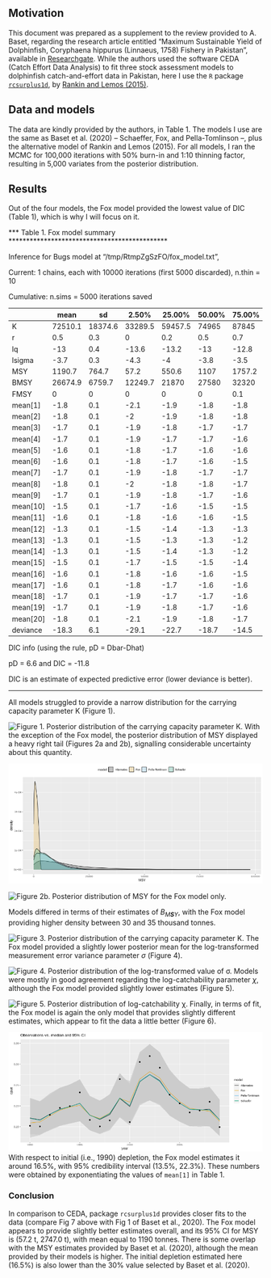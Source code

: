 Motivation
----------

This document was prepared as a supplement to the review provided to A.
Baset, regarding the research article entitled “Maximum Sustainable
Yield of Dolphinfish, Coryphaena hippurus (Linnaeus, 1758) Fishery in
Pakistan”, available in
[Researchgate](https://www.researchgate.net/publication/342139244_Maximum_Sustainable_Yield_of_Dolphinfish_Coryphaena_hippurus_Linnaeus_1758_Fishery_in_Pakistan).
While the authors used the software CEDA (Catch Effort Data Analysis) to
fit three stock assessment models to dolphinfish catch-and-effort data
in Pakistan, here I use the `R` package
[`rcsurplus1d`](https://github.com/rtlemos/rcsurplus1d), by [Rankin and
Lemos
(2015)](https://www.researchgate.net/publication/279962333_An_alternative_surplus_production_model?_sg=VN8vMy1EvU8hSo7Fxzqaob_lVAwjzXROjHvcotff2oCFgmm3TVVVBGLz89dExHlwbt5gLlvtVOgihn8).

Data and models
---------------

The data are kindly provided by the authors, in Table 1. The models I
use are the same as Baset et al. (2020) – Schaeffer, Fox, and
Pella-Tomlinson –, plus the alternative model of Rankin and Lemos
(2015). For all models, I ran the MCMC for 100,000 iterations with 50%
burn-in and 1:10 thinning factor, resulting in 5,000 variates from the
posterior distribution.

Results
-------

Out of the four models, the Fox model provided the lowest value of DIC
(Table 1), which is why I will focus on it.

\*\*\* Table 1. Fox model summary
\*\*\*\*\*\*\*\*\*\*\*\*\*\*\*\*\*\*\*\*\*\*\*\*\*\*\*\*\*\*\*\*\*\*\*\*\*\*\*\*\*\*\*\*\*

Inference for Bugs model at “/tmp/RtmpZgSzFO/fox\_model.txt”,

Current: 1 chains, each with 10000 iterations (first 5000 discarded),
n.thin = 10

Cumulative: n.sims = 5000 iterations saved

<table>
<thead>
<tr class="header">
<th></th>
<th>mean</th>
<th>sd</th>
<th>2.50%</th>
<th>25.00%</th>
<th>50.00%</th>
<th>75.00%</th>
<th>97.50%</th>
</tr>
</thead>
<tbody>
<tr class="odd">
<td>K</td>
<td>72510.1</td>
<td>18374.6</td>
<td>33289.5</td>
<td>59457.5</td>
<td>74965</td>
<td>87845</td>
<td>98650.2</td>
</tr>
<tr class="even">
<td>r</td>
<td>0.5</td>
<td>0.3</td>
<td>0</td>
<td>0.2</td>
<td>0.5</td>
<td>0.7</td>
<td>1</td>
</tr>
<tr class="odd">
<td>lq</td>
<td>-13</td>
<td>0.4</td>
<td>-13.6</td>
<td>-13.2</td>
<td>-13</td>
<td>-12.8</td>
<td>-12.1</td>
</tr>
<tr class="even">
<td>lsigma</td>
<td>-3.7</td>
<td>0.3</td>
<td>-4.3</td>
<td>-4</td>
<td>-3.8</td>
<td>-3.5</td>
<td>-3</td>
</tr>
<tr class="odd">
<td>MSY</td>
<td>1190.7</td>
<td>764.7</td>
<td>57.2</td>
<td>550.6</td>
<td>1107</td>
<td>1757.2</td>
<td>2747</td>
</tr>
<tr class="even">
<td>BMSY</td>
<td>26674.9</td>
<td>6759.7</td>
<td>12249.7</td>
<td>21870</td>
<td>27580</td>
<td>32320</td>
<td>36290</td>
</tr>
<tr class="odd">
<td>FMSY</td>
<td>0</td>
<td>0</td>
<td>0</td>
<td>0</td>
<td>0</td>
<td>0.1</td>
<td>0.1</td>
</tr>
<tr class="even">
<td>mean[1]</td>
<td>-1.8</td>
<td>0.1</td>
<td>-2.1</td>
<td>-1.9</td>
<td>-1.8</td>
<td>-1.8</td>
<td>-1.6</td>
</tr>
<tr class="odd">
<td>mean[2]</td>
<td>-1.8</td>
<td>0.1</td>
<td>-2</td>
<td>-1.9</td>
<td>-1.8</td>
<td>-1.8</td>
<td>-1.6</td>
</tr>
<tr class="even">
<td>mean[3]</td>
<td>-1.7</td>
<td>0.1</td>
<td>-1.9</td>
<td>-1.8</td>
<td>-1.7</td>
<td>-1.7</td>
<td>-1.5</td>
</tr>
<tr class="odd">
<td>mean[4]</td>
<td>-1.7</td>
<td>0.1</td>
<td>-1.9</td>
<td>-1.7</td>
<td>-1.7</td>
<td>-1.6</td>
<td>-1.4</td>
</tr>
<tr class="even">
<td>mean[5]</td>
<td>-1.6</td>
<td>0.1</td>
<td>-1.8</td>
<td>-1.7</td>
<td>-1.6</td>
<td>-1.6</td>
<td>-1.4</td>
</tr>
<tr class="odd">
<td>mean[6]</td>
<td>-1.6</td>
<td>0.1</td>
<td>-1.8</td>
<td>-1.7</td>
<td>-1.6</td>
<td>-1.5</td>
<td>-1.4</td>
</tr>
<tr class="even">
<td>mean[7]</td>
<td>-1.7</td>
<td>0.1</td>
<td>-1.9</td>
<td>-1.8</td>
<td>-1.7</td>
<td>-1.7</td>
<td>-1.5</td>
</tr>
<tr class="odd">
<td>mean[8]</td>
<td>-1.8</td>
<td>0.1</td>
<td>-2</td>
<td>-1.8</td>
<td>-1.8</td>
<td>-1.7</td>
<td>-1.6</td>
</tr>
<tr class="even">
<td>mean[9]</td>
<td>-1.7</td>
<td>0.1</td>
<td>-1.9</td>
<td>-1.8</td>
<td>-1.7</td>
<td>-1.6</td>
<td>-1.5</td>
</tr>
<tr class="odd">
<td>mean[10]</td>
<td>-1.5</td>
<td>0.1</td>
<td>-1.7</td>
<td>-1.6</td>
<td>-1.5</td>
<td>-1.5</td>
<td>-1.3</td>
</tr>
<tr class="even">
<td>mean[11]</td>
<td>-1.6</td>
<td>0.1</td>
<td>-1.8</td>
<td>-1.6</td>
<td>-1.6</td>
<td>-1.5</td>
<td>-1.3</td>
</tr>
<tr class="odd">
<td>mean[12]</td>
<td>-1.3</td>
<td>0.1</td>
<td>-1.5</td>
<td>-1.4</td>
<td>-1.3</td>
<td>-1.3</td>
<td>-1.1</td>
</tr>
<tr class="even">
<td>mean[13]</td>
<td>-1.3</td>
<td>0.1</td>
<td>-1.5</td>
<td>-1.3</td>
<td>-1.3</td>
<td>-1.2</td>
<td>-1.1</td>
</tr>
<tr class="odd">
<td>mean[14]</td>
<td>-1.3</td>
<td>0.1</td>
<td>-1.5</td>
<td>-1.4</td>
<td>-1.3</td>
<td>-1.2</td>
<td>-1.1</td>
</tr>
<tr class="even">
<td>mean[15]</td>
<td>-1.5</td>
<td>0.1</td>
<td>-1.7</td>
<td>-1.5</td>
<td>-1.5</td>
<td>-1.4</td>
<td>-1.2</td>
</tr>
<tr class="odd">
<td>mean[16]</td>
<td>-1.6</td>
<td>0.1</td>
<td>-1.8</td>
<td>-1.6</td>
<td>-1.6</td>
<td>-1.5</td>
<td>-1.3</td>
</tr>
<tr class="even">
<td>mean[17]</td>
<td>-1.6</td>
<td>0.1</td>
<td>-1.8</td>
<td>-1.7</td>
<td>-1.6</td>
<td>-1.6</td>
<td>-1.4</td>
</tr>
<tr class="odd">
<td>mean[18]</td>
<td>-1.7</td>
<td>0.1</td>
<td>-1.9</td>
<td>-1.7</td>
<td>-1.7</td>
<td>-1.6</td>
<td>-1.5</td>
</tr>
<tr class="even">
<td>mean[19]</td>
<td>-1.7</td>
<td>0.1</td>
<td>-1.9</td>
<td>-1.8</td>
<td>-1.7</td>
<td>-1.6</td>
<td>-1.5</td>
</tr>
<tr class="odd">
<td>mean[20]</td>
<td>-1.8</td>
<td>0.1</td>
<td>-2.1</td>
<td>-1.9</td>
<td>-1.8</td>
<td>-1.7</td>
<td>-1.6</td>
</tr>
<tr class="even">
<td>deviance</td>
<td>-18.3</td>
<td>6.1</td>
<td>-29.1</td>
<td>-22.7</td>
<td>-18.7</td>
<td>-14.5</td>
<td>-5.1</td>
</tr>
</tbody>
</table>

DIC info (using the rule, pD = Dbar-Dhat)

pD = 6.6 and DIC = -11.8

DIC is an estimate of expected predictive error (lower deviance is
better).

------------------------------------------------------------------------

All models struggled to provide a narrow distribution for the carrying
capacity parameter K (Figure 1).

![Figure 1. Posterior distribution of the carrying capacity parameter
K.](figures/K.png) With the exception of the Fox model, the posterior
distribution of MSY displayed a heavy right tail (Figures 2a and 2b),
signalling considerable uncertainty about this quantity.

![Figure 2a. Posterior distribution of MSY.](figures/MSY.png)

![Figure 2b. Posterior distribution of MSY for the Fox model
only.](figures/MSY2.png)

Models differed in terms of their estimates of *B*<sub>*M**S**Y*</sub>,
with the Fox model providing higher density between 30 and 35 thousand
tonnes.

![Figure 3. Posterior distribution of the carrying capacity parameter
K.](figures/BMSY.png) The Fox model provided a slightly lower posterior
mean for the log-transformed measurement error variance parameter *σ*
(Figure 4).

![Figure 4. Posterior distribution of the log-transformed value of
*σ*.](figures/log_sigma.png) Models were mostly in good agreement
regarding the log-catchability parameter *χ*, although the Fox model
provided slightly lower estimates (Figure 5).

![Figure 5. Posterior distribution of log-catchability
*χ*.](figures/chi.png) Finally, in terms of fit, the Fox model is again
the only model that provides slightly different estimates, which appear
to fit the data a little better (Figure 6).

![Figure 7. Model fits.](figures/fit.png) With respect to initial (i.e.,
1990) depletion, the Fox model estimates it around 16.5%, with 95%
credibility interval (13.5%, 22.3%). These numbers were obtained by
exponentiating the values of `mean[1]` in Table 1.

### Conclusion

In comparison to CEDA, package `rcsurplus1d` provides closer fits to the
data (compare Fig 7 above with Fig 1 of Baset et al., 2020). The Fox
model appears to provide slightly better estimates overall, and its 95%
CI for MSY is (57.2 t, 2747.0 t), with mean equal to 1190 tonnes. There
is some overlap with the MSY estimates provided by Baset et al. (2020),
although the mean provided by their models is higher. The initial
depletion estimated here (16.5%) is also lower than the 30% value
selected by Baset et al. (2020).
